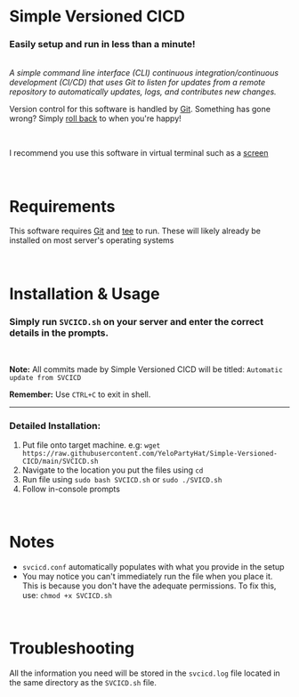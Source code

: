 # Simple Versioned CICD
<h3><b>Easily setup and run in less than a minute!</b></h3>

<br />

<i>
A simple command line interface (CLI) continuous integration/continuous development (CI/CD) that uses Git to listen for updates from a remote repository to automatically updates, logs, and contributes new changes.
</i>

<br />

Version control for this software is handled by <a href="https://git-scm.com/">Git</a>. Something has gone wrong? Simply <a href="https://stackoverflow.com/questions/4114095/how-do-i-revert-a-git-repository-to-a-previous-commit">roll back</a> to when you're happy!

<br />

I recommend you use this software in virtual terminal such as a <a href="https://wiki.debian.org/screen">screen</a>

<br />

# Requirements

This software requires <a href="https://git-scm.com/">Git</a> and <a href="https://www.gnu.org/software/coreutils/manual/html_node/tee-invocation.html">tee</a> to run. These will likely already be installed on most server's operating systems

<br />


# Installation & Usage
<h3>Simply run <code>SVCICD.sh</code> on your server and enter the correct details in the prompts. </h3>

<br />

<b>Note:</b> All commits made by Simple Versioned CICD will be titled: <code>Automatic update from SVCICD</code>

<b>Remember:</b> Use <code>CTRL+C</code> to exit in shell.

<hr />

<h3>Detailed Installation:</h3>
<ol>
  <li>Put file onto target machine. e.g: <code>wget https://raw.githubusercontent.com/YeloPartyHat/Simple-Versioned-CICD/main/SVCICD.sh</code></li>
  <li>Navigate to the location you put the files using <code>cd</code></li>
  <li>Run file using <code>sudo bash SVCICD.sh</code> or <code>sudo ./SVICD.sh</code></li>
  <li>Follow in-console prompts</li>
</ol>

<br />

# Notes
<ul>
  <li><code>svcicd.conf</code> automatically populates with what you provide in the setup</li>
  <li>You may notice you can't immediately run the file when you place it. This is because you don't have the adequate permissions. To fix this, use: <code>chmod +x SVCICD.sh</code></li>
</ul>

<br />

# Troubleshooting

All the information you need will be stored in the <code>svcicd.log</code> file located in the same directory as the <code>SVCICD.sh</code> file.
